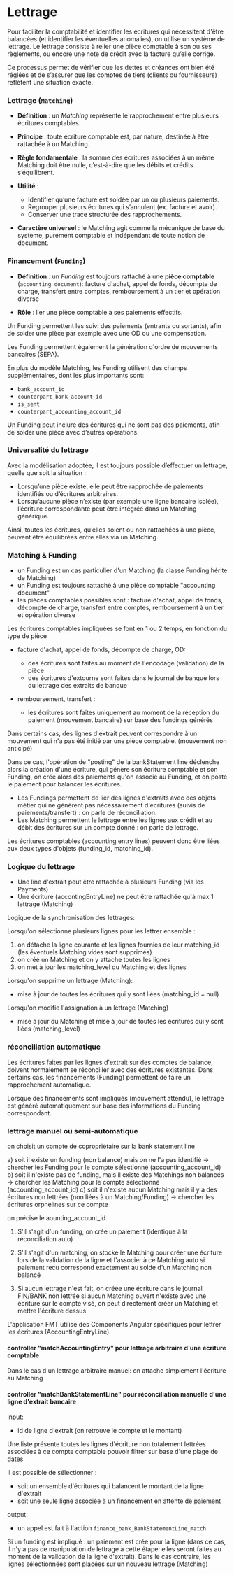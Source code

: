 # Lettrage

Pour faciliter la comptabilité et identifier les écritures qui nécessitent d'être balancées (et identifier les éventuelles anomalies), on utilise un système de lettrage.
Le lettrage consiste à relier une pièce comptable à son ou ses règlements, ou encore une note de crédit avec la facture qu’elle corrige.

Ce processus permet de vérifier que les dettes et créances ont bien été réglées et de s’assurer que les comptes de tiers (clients ou fournisseurs) reflètent une situation exacte.

### Lettrage (`Matching`)

* **Définition** : un *Matching* représente le rapprochement entre plusieurs écritures comptables.

* **Principe** : toute écriture comptable est, par nature, destinée à être rattachée à un Matching.

* **Règle fondamentale** : la somme des écritures associées à un même Matching doit être nulle, c’est-à-dire que les débits et crédits s’équilibrent.

* **Utilité** :
  
  * Identifier qu’une facture est soldée par un ou plusieurs paiements.
  * Regrouper plusieurs écritures qui s’annulent (ex. facture et avoir).
  * Conserver une trace structurée des rapprochements.

* **Caractère universel** : le Matching agit comme la mécanique de base du système, purement comptable et indépendant de toute notion de document.

### Financement (`Funding`)

* **Définition** : un *Funding* est toujours rattaché à une **pièce comptable** (`accounting document`): facture d'achat, appel de fonds, décompte de charge, transfert entre comptes, remboursement à un tier et opération diverse

* **Rôle** : lier une pièce comptable à ses paiements effectifs.

Un Funding permettent les suivi des paiements (entrants ou sortants), afin de solder une pièce par exemple avec une OD ou une compensation.

Les Funding permettent également la génération d'ordre de mouvements bancaires (SEPA).

En plus du modèle Matching, les Funding utilisent des champs supplémentaires, dont les plus importants sont:

- `bank_account_id`
- `counterpart_bank_account_id` 
- `is_sent`
- `counterpart_accounting_account_id`

Un Funding peut inclure des écritures qui ne sont pas des paiements, afin de solder une pièce avec d’autres opérations.

### Universalité du lettrage

Avec la modélisation adoptée, il est toujours possible d’effectuer un lettrage, quelle que soit la situation :

* Lorsqu’une pièce existe, elle peut être rapprochée de paiements identifiés ou d’écritures arbitraires.
* Lorsqu’aucune pièce n’existe (par exemple une ligne bancaire isolée), l’écriture correspondante peut être intégrée dans un Matching générique.

Ainsi, toutes les écritures, qu’elles soient ou non rattachées à une pièce, peuvent être équilibrées entre elles via un Matching.

### Matching & Funding

* un Funding est un cas particulier d'un Matching (la classe Funding hérite de Matching)
* un Funding est toujours rattaché à une pièce comptable "accounting document"
* les pièces comptables possibles sont : facture d'achat, appel de fonds, décompte de charge, transfert entre comptes, remboursement à un tier et opération diverse

Les écritures comptables impliquées se font en 1 ou 2 temps, en fonction du type de pièce

* facture d'achat, appel de fonds, décompte de charge, OD: 
  
  * des écritures sont faites au moment de l'encodage (validation) de la pièce
  * des écritures d'extourne sont faites dans le journal de banque lors du lettrage des extraits de banque

* remboursement, transfert : 
  
  * les écritures sont faites uniquement au moment de la réception du paiement (mouvement bancaire) sur base des fundings générés

Dans certains cas, des lignes d'extrait peuvent correspondre à un mouvement qui n'a pas été initié par une pièce comptable.
(mouvement non anticipé)

Dans ce cas, l'opération de "posting" de la bankStatement line déclenche alors la création d'une écriture, qui génère son écriture comptable et son Funding, on crée alors des paiements qu'on associe au Funding, et on poste le paiement pour balancer les écritures.

* Les Fundings permettent de lier des lignes d'extraits avec des objets métier qui ne génèrent pas nécessairement d'écritures (suivis de paiements/transfert) : on parle de réconciliation.
* Les Matching permettent le lettrage entre les lignes aux crédit et au débit des écritures sur un compte donné :  on parle de lettrage.

Les écritures comptables (accounting entry lines) peuvent donc être liées aux deux types d'objets (funding_id, matching_id).

### Logique du lettrage

* Une line d'extrait peut être rattachée à plusieurs Funding (via les Payments)
* Une écriture (accontingEntryLine) ne peut être rattachée qu'à max 1 lettrage (Matching)

Logique de la synchronisation des lettrages: 

Lorsqu'on sélectionne plusieurs lignes pour les lettrer ensemble : 

1) on détache la ligne courante et les lignes fournies de leur matching_id (les éventuels Matching vides sont supprimés)
2) on créé un Matching et on y attache toutes les lignes
3) on met à jour les matching_level du Matching et des lignes

Lorsqu'on supprime un lettrage (Matching): 

* mise à jour de toutes les écritures qui y sont liées (matching_id = null)

Lorsqu'on modifie l'assignation à un lettrage (Matching)

* mise à jour du Matching et mise à jour de toutes les écritures qui y sont liées (matching_level)

### réconciliation automatique

Les écritures faites par les lignes d'extrait sur des comptes de balance, doivent normalement se réconcilier avec des écritures existantes.
Dans certains cas, les financements (Funding) permettent de faire un rapprochement automatique.

Lorsque des financements sont impliqués (mouvement attendu), le lettrage est généré automatiquement sur base des informations du Funding correspondant.

### lettrage manuel ou semi-automatique

on choisit un compte de copropriétaire sur la bank statement line

a) soit il existe un funding (non balancé) mais on ne l'a pas identifié -> chercher les Funding pour le compte sélectionné (accounting_account_id)
b) soit il n'existe pas de funding, mais il existe des Matchings non balancés -> chercher les Matching pour le compte sélectionné (accounting_account_id)
c) soit il n'existe aucun Matching mais il y a des écritures non lettrées (non liées à un Matching/Funding) -> chercher les écritures orphelines sur ce compte

on précise le aounting_account_id

1. S'il s'agit d'un funding, on crée un paiement (identique à la réconciliation auto)

2. S'il s'agit d'un matching, on stocke le Matching pour créer une écriture lors de la validation de la ligne et l'associer à ce Matching
    auto si paiement recu correspond exactement au solde d'un Matching non balancé 

3. Si aucun lettrage n'est fait, on créée une écriture dans le journal FIN/BANK non lettrée
    si aucun Matching ouvert n'existe avec une écriture sur le compte visé, on peut directement créer un Matching et mettre l'écriture dessus

L'application FMT utilise des Components Angular spécifiques pour lettrer les écritures (AccountingEntryLine)

#### controller "matchAccountingEntry" pour lettrage arbitraire d'une écriture comptable

Dans le cas d'un lettrage arbitraire manuel:
on attache simplement l'écriture au Matching

#### controller "matchBankStatementLine" pour réconciliation manuelle d'une ligne d'extrait bancaire

input:

* id de ligne d'extrait (on retrouve le compte et le montant)

Une liste présente toutes les lignes d'écriture non totalement lettrées associées à ce compte comptable
    pouvoir filtrer sur base d'une plage de dates

Il est possible de sélectionner : 

* soit un ensemble d'écritures qui balancent le montant de la ligne d'extrait
* soit une seule ligne associée à un financement en attente de paiement

output: 

* un appel est fait à l'action `finance_bank_BankStatementLine_match`

Si un funding est impliqué : un paiement est crée pour la ligne (dans ce cas, il n'y a pas de manipulation de lettrage à cette étape: elles seront faites au moment de la validation de la ligne d'extrait).
Dans le cas contraire, les lignes sélectionnées sont placées sur un nouveau lettrage (Matching)
